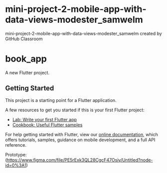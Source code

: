# mini-project-2-mobile-app-with-data-views-modester_samwelm
mini-project-2-mobile-app-with-data-views-modester_samwelm created by GitHub Classroom
# book_app

A new Flutter project.

## Getting Started

This project is a starting point for a Flutter application.

A few resources to get you started if this is your first Flutter project:

- [Lab: Write your first Flutter app](https://flutter.dev/docs/get-started/codelab)
- [Cookbook: Useful Flutter samples](https://flutter.dev/docs/cookbook)

For help getting started with Flutter, view our
[online documentation](https://flutter.dev/docs), which offers tutorials,
samples, guidance on mobile development, and a full API reference.

Prototype: (https://www.figma.com/file/PE5rExk3QL28CgcF47Osjy/Untitled?node-id=0%3A1)

